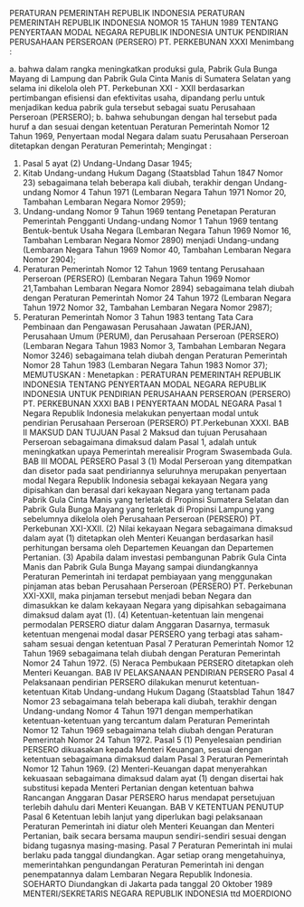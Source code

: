  PERATURAN PEMERINTAH REPUBLIK INDONESIA PERATURAN PEMERINTAH REPUBLIK INDONESIA NOMOR 15 TAHUN 1989 TENTANG PENYERTAAN MODAL NEGARA REPUBLIK INDONESIA UNTUK PENDIRIAN PERUSAHAAN PERSEROAN (PERSERO) PT. PERKEBUNAN XXXI
Menimbang :

a. bahwa dalam rangka meningkatkan produksi gula, Pabrik Gula Bunga Mayang di Lampung dan Pabrik Gula Cinta Manis di Sumatera Selatan yang selama ini dikelola oleh PT. Perkebunan XXI - XXII berdasarkan pertimbangan efisiensi dan efektivitas usaha, dipandang perlu untuk menjadikan kedua pabrik gula tersebut sebagai suatu Perusahaan Perseroan (PERSERO);
b. bahwa sehubungan dengan hal tersebut pada huruf a dan sesuai dengan ketentuan Peraturan Pemerintah Nomor 12 Tahun 1969, Penyertaan modal Negara dalam suatu Perusahaan Perseroan ditetapkan dengan Peraturan Pemerintah;
Mengingat :

1. Pasal 5 ayat (2) Undang-Undang Dasar 1945;
2. Kitab Undang-undang Hukum Dagang (Staatsblad Tahun 1847 Nomor 23) sebagaimana telah beberapa kali diubah, terakhir dengan Undang-undang Nomor 4 Tahun 1971 (Lembaran Negara Tahun 1971 Nomor 20, Tambahan Lembaran Negara Nomor 2959);
3. Undang-undang Nomor 9 Tahun 1969 tentang Penetapan Peraturan Pemerintah Pengganti Undang-undang Nomor 1 Tahun 1969 tentang Bentuk-bentuk Usaha Negara (Lembaran Negara Tahun 1969 Nomor 16, Tambahan Lembaran Negara Nomor 2890) menjadi Undang-undang (Lembaran Negara Tahun 1969 Nomor 40, Tambahan Lembaran Negara Nomor 2904);
4. Peraturan Pemerintah Nomor 12 Tahun 1969 tentang Perusahaan Perseroan (PERSERO) (Lembaran Negara Tahun 1969 Nomor 21,Tambahan Lembaran Negara Nomor 2894) sebagaimana telah diubah dengan Peraturan Pemerintah Nomor 24 Tahun 1972 (Lembaran Negara Tahun 1972 Nomor 32, Tambahan Lembaran Negara Nomor 2987);
5. Peraturan Pemerintah Nomor 3 Tahun 1983 tentang Tata Cara Pembinaan dan Pengawasan Perusahaan Jawatan (PERJAN), Perusahaan Umum (PERUM), dan Perusahaan Perseroan (PERSERO) (Lembaran Negara Tahun 1983 Nomor 3, Tambahan Lembaran Negara Nomor 3246) sebagaimana telah diubah dengan Peraturan Pemerintah Nomor 28 Tahun 1983 (Lembaran Negara Tahun 1983 Nomor 37);
MEMUTUSKAN :
 Menetapkan : PERATURAN PEMERINTAH REPUBLIK INDONESIA TENTANG PENYERTAAN MODAL NEGARA REPUBLIK INDONESIA UNTUK PENDIRIAN PERUSAHAAN PERSEROAN (PERSERO) PT. PERKEBUNAN XXXI
BAB I PENYERTAAN MODAL NEGARA
Pasal 1
Negara Republik Indonesia melakukan penyertaan modal untuk pendirian Perusahaan Perseroan (PERSERO) PT.Perkebunan XXXI.
BAB II MAKSUD DAN TUJUAN
Pasal 2
Maksud dan tujuan Perusahaan Perseroan sebagaimana dimaksud dalam Pasal 1, adalah untuk meningkatkan upaya Pemerintah merealisir Program Swasembada Gula.
BAB III MODAL PERSERO
Pasal 3
(1) Modal Perseroan yang ditempatkan dan disetor pada saat pendiriannya seluruhnya merupakan penyertaan modal Negara Republik Indonesia sebagai kekayaan Negara yang dipisahkan dan berasal dari kekayaan Negara yang tertanam pada Pabrik Gula Cinta Manis yang terletak di Propinsi Sumatera Selatan dan Pabrik Gula Bunga Mayang yang terletak di Propinsi Lampung yang sebelumnya dikelola oleh Perusahaan Perseroan (PERSERO) PT. Perkebunan XXI-XXII.
(2) Nilai kekayaan Negara sebagaimana dimaksud dalam ayat (1) ditetapkan oleh Menteri Keuangan berdasarkan hasil perhitungan bersama oleh Departemen Keuangan dan Departemen Pertanian.
(3) Apabila dalam investasi pembangunan Pabrik Gula Cinta Manis dan Pabrik Gula Bunga Mayang sampai diundangkannya Peraturan Pemerintah ini terdapat pembiayaan yang menggunakan pinjaman atas beban Perusahaan Perseroan (PERSERO) PT. Perkebunan XXI-XXII, maka pinjaman tersebut menjadi beban Negara dan dimasukkan ke dalam kekayaan Negara yang dipisahkan sebagaimana dimaksud dalam ayat (1).
(4) Ketentuan-ketentuan lain mengenai permodalan PERSERO diatur dalam Anggaran Dasarnya, termasuk ketentuan mengenai modal dasar PERSERO yang terbagi atas saham-saham sesuai dengan ketentuan Pasal 7 Peraturan Pemerintah Nomor 12 Tahun 1969 sebagaimana telah diubah dengan Peraturan Pemerintah Nomor 24 Tahun 1972.
(5) Neraca Pembukaan PERSERO ditetapkan oleh Menteri Keuangan.
BAB IV PELAKSANAAN PENDIRIAN PERSERO
Pasal 4
Pelaksanaan pendirian PERSERO dilakukan menurut ketentuan-ketentuan Kitab Undang-undang Hukum Dagang (Staatsblad Tahun 1847 Nomor 23 sebagaimana telah beberapa kali diubah, terakhir dengan Undang-undang Nomor 4 Tahun 1971 dengan memperhatikan ketentuan-ketentuan yang tercantum dalam Peraturan Pemerintah Nomor 12 Tahun 1969 sebagaimana telah diubah dengan Peraturan Pemerintah Nomor 24 Tahun 1972.
Pasal 5
(1) Penyelesaian pendirian PERSERO dikuasakan kepada Menteri Keuangan, sesuai dengan ketentuan sebagaimana dimaksud dalam Pasal 3 Peraturan Pemerintah Nomor 12 Tahun 1969.
(2) Menteri-Keuangan dapat menyerahkan kekuasaan sebagaimana dimaksud dalam ayat (1) dengan disertai hak substitusi kepada Menteri Pertanian dengan ketentuan bahwa Rancangan Anggaran Dasar PERSERO harus mendapat persetujuan terlebih dahulu dari Menteri Keuangan.
BAB V KETENTUAN PENUTUP
Pasal 6
Ketentuan lebih lanjut yang diperlukan bagi pelaksanaan Peraturan Pemerintah ini diatur oleh Menteri Keuangan dan Menteri Pertanian, baik secara bersama maupun sendiri-sendiri sesuai dengan bidang tugasnya masing-masing.
Pasal 7
Peraturan Pemerintah ini mulai berlaku pada tanggal diundangkan. Agar setiap orang mengetahuinya, memerintahkan pengundangan Peraturan Pemerintah ini dengan penempatannya dalam Lembaran Negara Republik Indonesia. SOEHARTO Diundangkan di Jakarta pada tanggal 20 Oktober 1989 MENTERI/SEKRETARIS NEGARA REPUBLIK INDONESIA ttd MOERDIONO